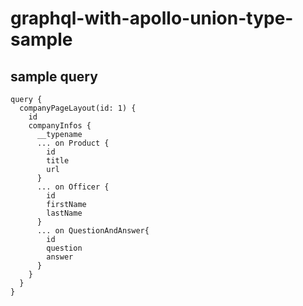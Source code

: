 # graphql-with-apollo-union-type-sample

## sample query
```
query {
  companyPageLayout(id: 1) {
    id
    companyInfos {
      __typename
      ... on Product {
        id
        title
        url
      }
      ... on Officer {
        id
        firstName
        lastName
      }
      ... on QuestionAndAnswer{
        id
        question
        answer
      }
    }
  }
}
```
